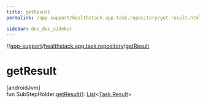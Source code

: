 ```yaml
---
title: getResult
permalink: /app-support/healthstack.app.task.repository/get-result.html

sidebar: dev_doc_sidebar
---
```

//[app-support](../../index.html)/[healthstack.app.task.repository](index.html)/[getResult](get-result.html)



# getResult



[androidJvm]\
fun SubStepHolder.[getResult](get-result.html)(): [List](https://kotlinlang.org/api/latest/jvm/stdlib/kotlin.collections/-list/index.html)&lt;[Task.Result](../healthstack.app.task.entity/-task/-result/index.html)&gt;




